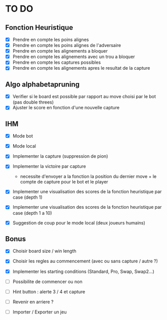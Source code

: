 # TO DO 

## Fonction Heuristique

- [X] Prendre en compte les poins alignes
- [X] Prendre en compte les poins alignes de l'adversaire
- [X] Prendre en compte les alignements a bloquer
- [X] Prendre en compte les alignements avec un trou a bloquer
- [X] Prendre en compte les captures possibles
- [X] Prendre en compte les alignements apres le resultat de la capture
 
## Algo alphabetapruning
- [X] Verifier si le board est possible par rapport au move choisi par le bot (pas double threes)
- [X] Ajuster le score en fonction d'une nouvelle capture

## IHM

- [X] Mode bot
- [X] Mode local
- [X] Implementer la capture (suppression de pion)
- [X] Implementer la victoire par capture
  - necessite d'envoyer a la fonction la position du dernier move + le compte de capture pour le bot et le player
- [X] Implementer une visualisation des scores de la fonction heuristique par case (depth 1)
- [X] Implementer une visualisation des scores de la fonction heuristique par case (depth 1 a 10)
- [X] Suggestion de coup pour le mode local (deux joueurs humains)


## Bonus

- [X] Choisir board size / win length
- [X] Choisir les regles au commencement (avec ou sans capture / autre ?)
- [X] Implementer les starting conditions (Standard, Pro, Swap, Swap2...)
- [ ] Possibilite de commencer ou non
- [ ] Hint button : alerte  3 / 4 et capture
- [ ] Revenir en arriere ?
- [ ] Importer / Exporter un jeu

